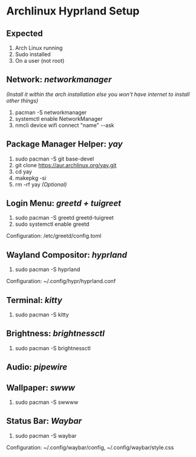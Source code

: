 # Archlinux Hyprland Setup


## Expected
1. Arch Linux running
3. Sudo installed
2. On a user (not root)


## Network: *networkmanager*
*(Install it within the arch installation else you won't have internet to install other things)*  
1. pacman -S networkmanager
2. systemctl enable NetworkManager
3. nmcli device wifi connect "name" --ask


## Package Manager Helper: *yay*
1. sudo pacman -S git base-devel
2. git clone https://aur.archlinux.org/yay.git
3. cd yay
4. makepkg -si
5. rm -rf yay *(Optional)*


## Login Menu: *greetd + tuigreet*
1. sudo pacman -S greetd greetd-tuigreet 
2. sudo systemctl enable greetd

Configuration: /etc/greetd/config.toml


## Wayland Compositor: *hyprland*
1. sudo pacman -S hyprland

Configuration: ~/.config/hypr/hyprland.conf

## Terminal: *kitty*
1. sudo pacman -S kitty

## Brightness: *brightnessctl*
1. sudo pacman -S brightnessctl

## Audio: *pipewire*

## Wallpaper: *swww*
1. sudo pacman -S swwww


## Status Bar: *Waybar*
1. sudo pacman -S waybar

Configuration: ~/.config/waybar/config, ~/.config/waybar/style.css
